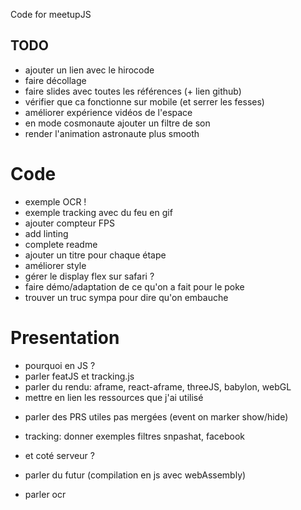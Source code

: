 Code for meetupJS

## TODO

* ajouter un lien avec le hirocode
* faire décollage
* faire slides avec toutes les références (+ lien github)
* vérifier que ca fonctionne sur mobile (et serrer les fesses)
* améliorer expérience vidéos de l'espace
* en mode cosmonaute ajouter un filtre de son
* render l'animation astronaute plus smooth

# Code

* exemple OCR !
* exemple tracking avec du feu en gif
* ajouter compteur FPS
* add linting
* complete readme
* ajouter un titre pour chaque étape
* améliorer style
* gérer le display flex sur safari ?
* faire démo/adaptation de ce qu'on a fait pour le poke
* trouver un truc sympa pour dire qu'on embauche

# Presentation

* pourquoi en JS ?
* parler featJS et tracking.js
* parler du rendu: aframe, react-aframe, threeJS, babylon, webGL
* mettre en lien les ressources que j'ai utilisé

- parler des PRS utiles pas mergées (event on marker show/hide)
- tracking: donner exemples filtres snpashat, facebook

- et coté serveur ?
- parler du futur (compilation en js avec webAssembly)
- parler ocr
